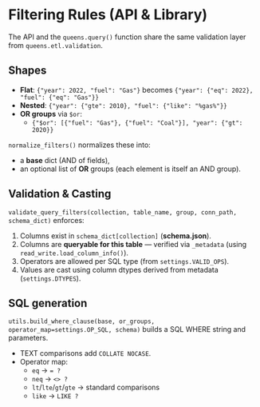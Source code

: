 # Filtering Rules (API & Library)

The API and the `queens.query()` function share the same validation layer from `queens.etl.validation`.

## Shapes
- **Flat**: `{"year": 2022, "fuel": "Gas"}` becomes `{"year": {"eq": 2022}, "fuel": {"eq": "Gas"}}`
- **Nested**: `{"year": {"gte": 2010}, "fuel": {"like": "%gas%"}}`
- **OR groups** via `$or`: 
  - `{"$or": [{"fuel": "Gas"}, {"fuel": "Coal"}], "year": {"gt": 2020}}`

`normalize_filters()` normalizes these into:
- a **base** dict (AND of fields),
- an optional list of **OR** groups (each element is itself an AND group).

## Validation & Casting
`validate_query_filters(collection, table_name, group, conn_path, schema_dict)` enforces:
1) Columns exist in `schema_dict[collection]` (**schema.json**).
2) Columns are **queryable for this table** — verified via `_metadata` (using `read_write.load_column_info()`).
3) Operators are allowed per SQL type (from `settings.VALID_OPS`).
4) Values are cast using column dtypes derived from metadata (`settings.DTYPES`).

## SQL generation
`utils.build_where_clause(base, or_groups, operator_map=settings.OP_SQL, schema)` builds a SQL WHERE string and parameters.
- TEXT comparisons add `COLLATE NOCASE`.
- Operator map:
  - `eq` → `= ?`
  - `neq` → `<> ?`
  - `lt`/`lte`/`gt`/`gte` → standard comparisons
  - `like` → `LIKE ?`

